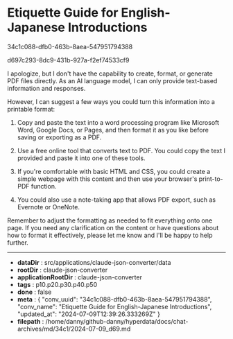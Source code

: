 # Etiquette Guide for English-Japanese Introductions

34c1c088-dfb0-463b-8aea-547951794388

d697c293-8dc9-431b-927a-f2ef74533cf9

 I apologize, but I don't have the capability to create, format, or generate PDF files directly. As an AI language model, I can only provide text-based information and responses.

However, I can suggest a few ways you could turn this information into a printable format:

1. Copy and paste the text into a word processing program like Microsoft Word, Google Docs, or Pages, and then format it as you like before saving or exporting as a PDF.

2. Use a free online tool that converts text to PDF. You could copy the text I provided and paste it into one of these tools.

3. If you're comfortable with basic HTML and CSS, you could create a simple webpage with this content and then use your browser's print-to-PDF function.

4. You could also use a note-taking app that allows PDF export, such as Evernote or OneNote.

Remember to adjust the formatting as needed to fit everything onto one page. If you need any clarification on the content or have questions about how to format it effectively, please let me know and I'll be happy to help further.

---

* **dataDir** : src/applications/claude-json-converter/data
* **rootDir** : claude-json-converter
* **applicationRootDir** : claude-json-converter
* **tags** : p10.p20.p30.p40.p50
* **done** : false
* **meta** : {
  "conv_uuid": "34c1c088-dfb0-463b-8aea-547951794388",
  "conv_name": "Etiquette Guide for English-Japanese Introductions",
  "updated_at": "2024-07-09T12:39:26.333269Z"
}
* **filepath** : /home/danny/github-danny/hyperdata/docs/chat-archives/md/34c1/2024-07-09_d69.md